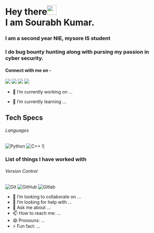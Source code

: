 # Hey there<img src="https://raw.githubusercontent.com/arnoob16/arnoob16/master/wave.gif" width="30px"><br>I am Sourabh Kumar.
### I am a second year NIE, mysore IS student
### I do bug bounty hunting along with pursing my passion in cyber security.
<!--
**sourabhk267/sourabhk267** is a ✨ _special_ ✨ repository because its `README.md` (this file) appears on your GitHub profile.
-->

#### Connect with me on - 
[<img src="https://img.shields.io/badge/twitter-%231DA1F2.svg?&style=for-the-badge&logo=twitter&logoColor=white" />](https://twitter.comSourabh_k_d) 
[<img src="https://img.shields.io/badge/linkedin-%230077B5.svg?&style=for-the-badge&logo=linkedin&logoColor=white" />](https://www.linkedin.com/in/) 
[<img src = "https://img.shields.io/badge/instagram-%23E4405F.svg?&style=for-the-badge&logo=instagram&logoColor=white">](https://www.instagram.com/sourabh._d/)
[<img src ="https://img.shields.io/badge/Email-Here-%23E4405F.svg?&style=for-the-badge&logo=&logoColor=white%22">](mailto:sourabhd267@gmail.com)

- 🔭 I’m currently working on ...

- 🌱 I’m currently learning ...

## Tech Specs

###### Languages
![Python](https://img.shields.io/badge/-python-black?style=flat-square&logo=python)
![C++](https://img.shields.io/badge/C++-Solutions-blue.svg?style=flat&logo=c%2B%2B)
![

### List of things I have worked with

###### Version Control
![Git](https://img.shields.io/badge/-Git-black?style=flat-square&logo=git)
![GitHub](https://img.shields.io/badge/-GitHub-181717?style=flat-square&logo=github)
![Gitlab](https://img.shields.io/badge/-Gitlab-181717?style=flat-square&logo=gitlab)
- 👯 I’m looking to collaborate on ...
- 🤔 I’m looking for help with ...
- 💬 Ask me about ...
- 📫 How to reach me: ...
- 😄 Pronouns: ...
- ⚡ Fun fact: ...
